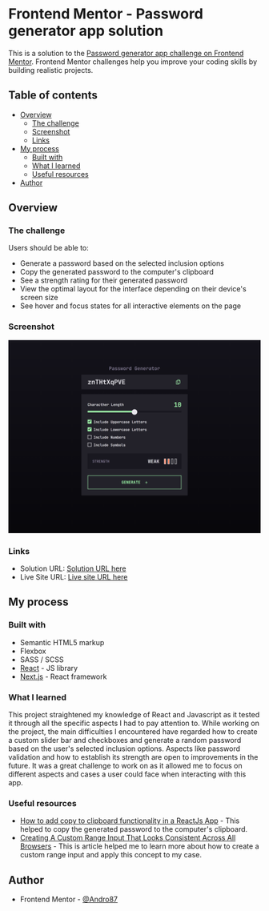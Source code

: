 # Frontend Mentor - Password generator app solution

This is a solution to the [Password generator app challenge on Frontend Mentor](https://www.frontendmentor.io/challenges/password-generator-app-Mr8CLycqjh). Frontend Mentor challenges help you improve your coding skills by building realistic projects.

## Table of contents

-   [Overview](#overview)
    -   [The challenge](#the-challenge)
    -   [Screenshot](#screenshot)
    -   [Links](#links)
-   [My process](#my-process)
    -   [Built with](#built-with)
    -   [What I learned](#what-i-learned)
    -   [Useful resources](#useful-resources)
-   [Author](#author)

## Overview

### The challenge

Users should be able to:

-   Generate a password based on the selected inclusion options
-   Copy the generated password to the computer's clipboard
-   See a strength rating for their generated password
-   View the optimal layout for the interface depending on their device's screen size
-   See hover and focus states for all interactive elements on the page

### Screenshot

![Password generator app](./public/assets/images/screenshot.png)

### Links

-   Solution URL: [Solution URL here](https://github.com/Andro87/password-generator-app.git)
-   Live Site URL: [Live site URL here](https://password-generator-app-beta.vercel.app/)

## My process

### Built with

-   Semantic HTML5 markup
-   Flexbox
-   SASS / SCSS
-   [React](https://reactjs.org/) - JS library
-   [Next.js](https://nextjs.org/) - React framework

### What I learned

This project straightened my knowledge of React and Javascript as it tested it through all the specific aspects I had to pay attention to.
While working on the project, the main difficulties I encountered
have regarded how to create a custom slider bar and checkboxes and generate a random password based on the user's selected inclusion options.
Aspects like password validation and how to establish its strength are open to improvements in the future.
It was a great challenge to work on as it allowed me to focus on different aspects and cases a user could face when interacting with this app.

### Useful resources

-   [How to add copy to clipboard functionality in a ReactJs App](https://medium.com/nerd-for-tech/how-to-add-copy-to-clipboard-functionality-in-a-reactjs-app-45404413fdb2) - This helped to copy the generated password to the computer's clipboard.
-   [Creating A Custom Range Input That Looks Consistent Across All Browsers](https://www.smashingmagazine.com/2021/12/create-custom-range-input-consistent-browsers/) - This is article helped me to learn more about how to create a custom range input and apply this concept to my case.

## Author

-   Frontend Mentor - [@Andro87](https://www.frontendmentor.io/profile/Andro87)

